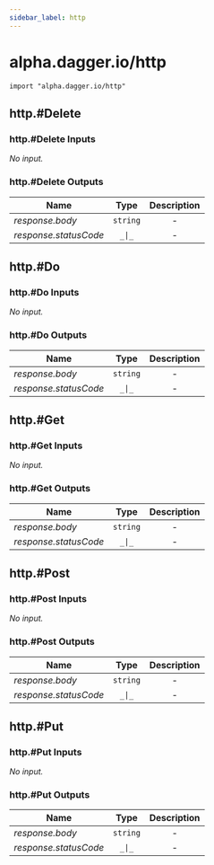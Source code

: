 ```yaml
---
sidebar_label: http
---
```


# alpha.dagger.io/http

```cue
import "alpha.dagger.io/http"
```

## http.#Delete

### http.#Delete Inputs

_No input._

### http.#Delete Outputs

| Name                    | Type              | Description        |
| -------------           |:-------------:    |:-------------:     |
|*response.body*          | `string`          |-                   |
|*response.statusCode*    | `_\|_`            |-                   |

## http.#Do

### http.#Do Inputs

_No input._

### http.#Do Outputs

| Name                    | Type              | Description        |
| -------------           |:-------------:    |:-------------:     |
|*response.body*          | `string`          |-                   |
|*response.statusCode*    | `_\|_`            |-                   |

## http.#Get

### http.#Get Inputs

_No input._

### http.#Get Outputs

| Name                    | Type              | Description        |
| -------------           |:-------------:    |:-------------:     |
|*response.body*          | `string`          |-                   |
|*response.statusCode*    | `_\|_`            |-                   |

## http.#Post

### http.#Post Inputs

_No input._

### http.#Post Outputs

| Name                    | Type              | Description        |
| -------------           |:-------------:    |:-------------:     |
|*response.body*          | `string`          |-                   |
|*response.statusCode*    | `_\|_`            |-                   |

## http.#Put

### http.#Put Inputs

_No input._

### http.#Put Outputs

| Name                    | Type              | Description        |
| -------------           |:-------------:    |:-------------:     |
|*response.body*          | `string`          |-                   |
|*response.statusCode*    | `_\|_`            |-                   |

